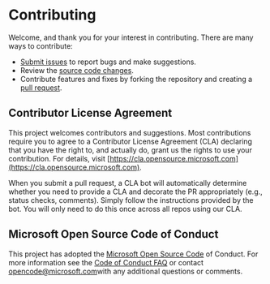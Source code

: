 # Contributing 

Welcome, and thank you for your interest in contributing. There are many ways to contribute: 
* [Submit issues](https://github.com/microsoft/Synapse-AI-Retail-Recommender/issues) to report bugs and make suggestions. 
* Review the [source code changes](https://github.com/microsoft/Synapse-AI-Retail-Recommender/pulls). 
* Contribute features and fixes by forking the repository and creating a [pull request](https://github.com/microsoft/Synapse-AI-Retail-Recommender/compare). 

## Contributor License Agreement 
This project welcomes contributors and suggestions. Most contributions require you to agree to a Contributor License Agreement (CLA) declaring that you have the right to, and actually do, grant us the rights to use your contribution. For details, visit [https://cla.opensource.microsoft.com](https://cla.opensource.microsoft.com).

When you submit a pull request, a CLA bot will automatically determine whether you need to provide a CLA and decorate the PR appropriately (e.g., status checks, comments). Simply follow the instructions provided by the bot. You will only need to do this once across all repos using our CLA. 

## Microsoft Open Source Code of Conduct
This project has adopted the [Microsoft Open Source Code](https://opensource.microsoft.com/codeofconduct/) of Conduct. For more information see the [Code of Conduct FAQ](https://opensource.microsoft.com/codeofconduct/faq/) or contact [opencode@microsoft.com](mailto:opencode@microsoft.com)with any additional questions or comments. 


